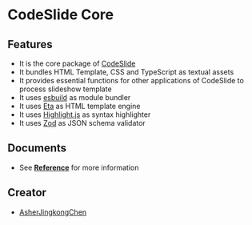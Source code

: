 # CodeSlide Core

## Features
- It is the core package of [CodeSlide](https://github.com/AsherJingkongChen/codeslide)
- It bundles HTML Template, CSS and TypeScript as textual assets
- It provides essential functions for other applications of CodeSlide to process slideshow template
- It uses [esbuild](https://github.com/evanw/esbuild) as module bundler
- It uses [Eta](https://github.com/eta-dev/eta) as HTML template engine
- It uses [Highlight.js](https://github.com/highlightjs/highlight.js) as syntax highlighter
- It uses [Zod](https://github.com/colinhacks/zod) as JSON schema validator

## Documents
- See [**Reference**](./docs/REFERENCE.md) for more information

## Creator
- [AsherJingkongChen](https://github.com/AsherJingkongChen)
